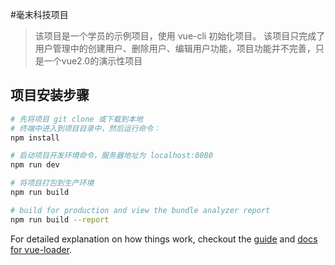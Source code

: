 #毫末科技项目

> 该项目是一个学员的示例项目，使用 vue-cli 初始化项目。
> 该项目只完成了用户管理中的创建用户、删除用户、编辑用户功能，项目功能并不完善，只是一个vue2.0的演示性项目

## 项目安装步骤

``` bash
# 先将项目 git clone 或下载到本地
# 终端中进入到项目目录中，然后运行命令：
npm install

# 启动项目开发环境命令，服务器地址为 localhost:8080
npm run dev

# 将项目打包到生产环境
npm run build

# build for production and view the bundle analyzer report
npm run build --report
```

For detailed explanation on how things work, checkout the [guide](http://vuejs-templates.github.io/webpack/) and [docs for vue-loader](http://vuejs.github.io/vue-loader).
